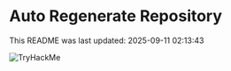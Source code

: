 # Auto Regenerate Repository

This README was last updated: 2025-09-11 02:13:43

 ![TryHackMe](https://tryhackme.com/badge/533634)
